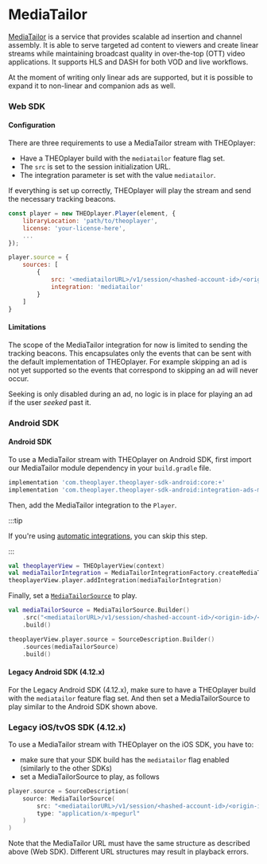 # MediaTailor

[MediaTailor](https://docs.aws.amazon.com/mediatailor/index.html) is a service that provides scalable ad insertion and channel assembly. It is able to serve targeted ad content to viewers and create linear streams while maintaining broadcast quality in over-the-top (OTT) video applications. It supports HLS and DASH for both VOD and live workflows.

At the moment of writing only linear ads are supported, but it is possible to expand it to non-linear and companion ads as well.

### Web SDK

#### Configuration

There are three requirements to use a MediaTailor stream with THEOplayer:

- Have a THEOplayer build with the `mediatailor` feature flag set.
- The `src` is set to the session initialization URL.
- The integration parameter is set with the value `mediatailor`.

If everything is set up correctly, THEOplayer will play the stream and send the necessary tracking beacons.

```js
const player = new THEOplayer.Player(element, {
    libraryLocation: 'path/to/theoplayer',
    license: 'your-license-here',
    ...
});

player.source = {
    sources: [
        {
            src: '<mediatailorURL>/v1/session/<hashed-account-id>/<origin-id>/<asset-id>',
            integration: 'mediatailor'
        }
    ]
}
```

#### Limitations

The scope of the MediaTailor integration for now is limited to sending the tracking beacons. This encapsulates only the events that can be sent with the default implementation of THEOplayer. For example skipping an ad is not yet supported so the events that correspond to skipping an ad will never occur.

Seeking is only disabled during an ad, no logic is in place for playing an ad if the user _seeked_ past it.

### Android SDK

#### Android SDK

To use a MediaTailor stream with THEOplayer on Android SDK, first import our MediaTailor module dependency in your `build.gradle` file.

```groovy
implementation 'com.theoplayer.theoplayer-sdk-android:core:+'
implementation 'com.theoplayer.theoplayer-sdk-android:integration-ads-mediatailor:+' // add MediaTailor dependency
```

Then, add the MediaTailor integration to the `Player`.

:::tip

If you're using [automatic integrations](../../getting-started/01-sdks/02-android/01-features.md#adding-integrations-automatically), you can skip this step.

:::

```kotlin
val theoplayerView = THEOplayerView(context)
val mediaTailorIntegration = MediaTailorIntegrationFactory.createMediaTailorIntegration(theoPlayerView);
theoplayerView.player.addIntegration(mediaTailorIntegration)
```

Finally, set a [`MediaTailorSource`](pathname:///theoplayer/v8/api-reference/android/com/theoplayer/android/api/source/mediatailor/MediaTailorSource.html) to play.

```kotlin
val mediaTailorSource = MediaTailorSource.Builder()
    .src("<mediatailorURL>/v1/session/<hashed-account-id>/<origin-id>/<asset-id>")
    .build()

theoplayerView.player.source = SourceDescription.Builder()
    .sources(mediaTailorSource)
    .build()
```

#### Legacy Android SDK (4.12.x)

For the Legacy Android SDK (4.12.x), make sure to have a THEOplayer build with the `mediatailor` feature flag set.
And then set a MediaTailorSource to play similar to the Android SDK shown above.

### Legacy iOS/tvOS SDK (4.12.x)

To use a MediaTailor stream with THEOplayer on the iOS SDK, you have to:

- make sure that your SDK build has the `mediatailor` flag enabled (similarly to the other SDKs)
- set a MediaTailorSource to play, as follows

```swift
player.source = SourceDescription(
    source: MediaTailorSource(
        src: "<mediatailorURL>/v1/session/<hashed-account-id>/<origin-id>/<asset-id>",
        type: "application/x-mpegurl"
    )
)
```

Note that the MediaTailor URL must have the same structure as described above (Web SDK). Different URL structures may result in playback errors.
